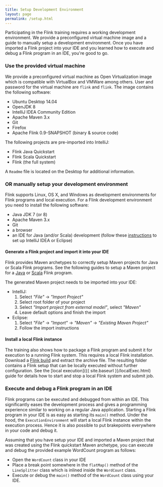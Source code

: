 ```yaml
---
title: Setup Development Environment
layout: page
permalink: /setup.html
---
```


Participating in the Flink training requires a working development environment. We provide a preconfigured virtual machine image and a guide to manually setup a development environment. Once you have imported a Flink project into your IDE and you learned how to execute and debug a Flink program in an IDE, you're good to go.

### Use the provided virtual machine

We provide a preconfigured virtual machine as Open Virtualization image which is compatible with VirtualBox and VMWare among others. User and password for the virtual machine are `flink` and `flink`. The image contains the following software:

- Ubuntu Desktop 14.04
- OpenJDK 8
- IntelliJ IDEA Community Edition
- Apache Maven 3.x
- Git
- Firefox
- Apache Flink 0.9-SNAPSHOT (binary & source code)

The following projects are pre-imported into IntelliJ:

- Flink Java Quickstart
- Flink Scala Quickstart
- Flink (the full system)

A `Readme` file is located on the Desktop for additional information.

### OR manually setup your development environment

Flink supports Linux, OS X, and Windows as development environments for Flink programs and local execution. For a Flink development environment you need to install the following software:

- Java JDK 7 (or 8)
- Apache Maven 3.x
- Git
- a browser
- an IDE for Java (and/or Scala) development (follow these [instructions](http://ci.apache.org/projects/flink/flink-docs-master/internals/ide_setup.html) to set up IntelliJ IDEA or Eclipse)

#### Generate a Flink project and import it into your IDE

Flink provides Maven archetypes to correctly setup Maven projects for Java or Scala Flink programs. See the following guides to setup a Maven project for a [Java](http://ci.apache.org/projects/flink/flink-docs-master/quickstart/java_api_quickstart.html) or [Scala](http://ci.apache.org/projects/flink/flink-docs-master/quickstart/scala_api_quickstart.html) Flink program.

The generated Maven project needs to be imported into your IDE:

- IntelliJ: 
  1. Select *"File"* -> *"Import Project"*
  1. Select root folder of your project
  1. Select *"Import project from external model"*, select *"Maven"* 
  1. Leave default options and finish the import
- Eclipse: 
  1. Select *"File"* -> *"Import"* -> *"Maven"* -> *"Existing Maven Project"*
  1. Follow the import instructions

#### Install a local Flink instance

The training also shows how to package a Flink program and submit it for execution to a running Flink system. This requires a local Flink installation. Download a [Flink build](http://stratosphere-bin.s3-website-us-east-1.amazonaws.com/flink-0.9-SNAPSHOT-bin-hadoop2.tgz) and extract the archive file. The resulting folder contains a Flink setup that can be locally executed without further configuration. See the [local execution]({{ site.baseurl }}/localExec.html) guide for details how to start and stop a local Flink system and submit job.

### Execute and debug a Flink program in an IDE

Flink programs can be executed and debugged from within an IDE. This significantly eases the development process and gives a programming experience similar to working on a regular Java application. Starting a Flink program in your IDE is as easy as starting its `main()` method. Under the hood, the `ExecutionEnvironment` will start a local Flink instance within the execution process. Hence it is also possible to put brakepoints everywhere in your code and debug it.

Assuming that you have setup your IDE and imported a Maven project that was created using the Flink quickstart Maven archetype, you can execute and debug the provided example WordCount program as follows:

- Open the `WordCount` class in your IDE
- Place a break point somewhere in the `flatMap()` method of the `LineSplitter` class which is inlined inside the `WordCount` class.
- Execute or debug the `main()` method of the `WordCount` class using your IDE.

